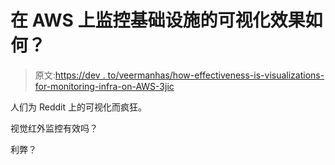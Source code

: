 # 在 AWS 上监控基础设施的可视化效果如何？

> 原文:[https://dev . to/veermanhas/how-effectiveness-is-visualizations-for-monitoring-infra-on-AWS-3jic](https://dev.to/veermanhas/how-effective-is-visualizations-for-monitoring-infra-on-aws-3jic)

人们为 Reddit 上的可视化而疯狂。

视觉红外监控有效吗？

利弊？